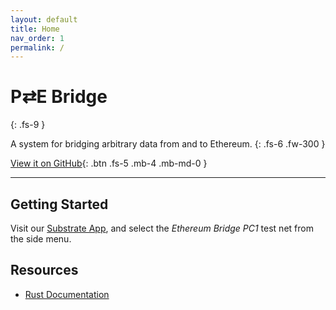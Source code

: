 ```yaml
---
layout: default
title: Home
nav_order: 1
permalink: /
---
```


# P&#8644;E Bridge
{: .fs-9 }

A system for bridging arbitrary data from and to Ethereum.
{: .fs-6 .fw-300 }

[View it on GitHub](https://github.com/Snowfork/polkadot-ethereum){: .btn .fs-5 .mb-4 .mb-md-0 }

---

## Getting Started

Visit our [Substrate App](https://polkaeth-substrate.netlify.app), and select the _Ethereum Bridge PC1_  test net from the side menu.

## Resources

- [Rust Documentation](https://polkaeth-rustdocs.netlify.app)




